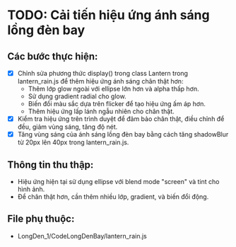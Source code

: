 # TODO: Cải tiến hiệu ứng ánh sáng lồng đèn bay

## Các bước thực hiện:

- [x] Chỉnh sửa phương thức display() trong class Lantern trong lantern_rain.js để thêm hiệu ứng ánh sáng chân thật hơn:
  - Thêm lớp glow ngoài với ellipse lớn hơn và alpha thấp hơn.
  - Sử dụng gradient radial cho glow.
  - Biến đổi màu sắc dựa trên flicker để tạo hiệu ứng ấm áp hơn.
  - Thêm hiệu ứng lấp lánh ngẫu nhiên cho chân thật.
- [x] Kiểm tra hiệu ứng trên trình duyệt để đảm bảo chân thật, điều chỉnh để đều, giảm vùng sáng, tăng độ nét.
- [x] Tăng vùng sáng của ánh sáng lồng đèn bay bằng cách tăng shadowBlur từ 20px lên 40px trong lantern_rain.js.

## Thông tin thu thập:

- Hiệu ứng hiện tại sử dụng ellipse với blend mode "screen" và tint cho hình ảnh.
- Để chân thật hơn, cần thêm nhiều lớp, gradient, và biến đổi động.

## File phụ thuộc:

- LongDen_1/CodeLongDenBay/lantern_rain.js
